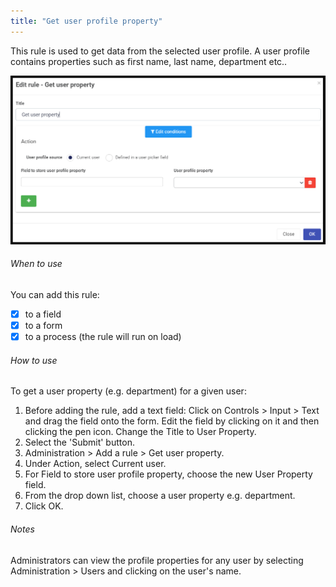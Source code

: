```yaml
---
title: "Get user profile property"
---
```


This rule is used to get data from the selected user profile.  A user profile contains properties such as first name, last name, department etc..  	

![Send email rule dialog box](images/getuserproperty.png)

###### When to use 
You can add this rule:
- [x] to a field
- [x] to a form 
- [x] to a process (the rule will run on load)

###### How to use
To get a user property (e.g. department) for a given user:
1. Before adding the rule, add a text field: Click on Controls > Input > Text and drag the field onto the form. Edit the field by clicking on it and then clicking the pen icon. Change the Title to User Property. 
2. Select the 'Submit' button.
3. Administration > Add a rule > Get user property.
4. Under Action, select Current user.
5. For Field to store user profile property, choose the new User Property field.
6. From the drop down list, choose a user property e.g. department.
7. Click OK.



###### Notes
Administrators can view the profile properties for any user by selecting Administration > Users and clicking on the user's name.









